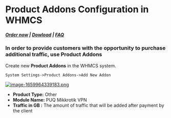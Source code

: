 # Product Addons Configuration in WHMCS

#####  [Order now](https://puqcloud.com/index.php?rp=/store/whmcs-module-mikrotik-vpn) | [Dowload](https://download.puqcloud.com/WHMCS/servers/PUQ_WHMCS-Mikrotik-VPN/) | [FAQ](https://faq.puqcloud.com/)

### In order to provide customers with the opportunity to purchase additional traffic, use Product Addons

Create new **Product Addons** in the WHMCS system.

```
System Settings->Product Addons->Add New Addon
```

[![image-1659964339183.png](https://doc.puq.info/uploads/images/gallery/2022-08/scaled-1680-/image-1659964339183.png)](https://doc.puq.info/uploads/images/gallery/2022-08/image-1659964339183.png)

- **Product Type:** Other
- **Module Name:** PUQ Mikkrotik VPN
- **Traffic in GB :** The amount of traffic that will be added after payment by the client
